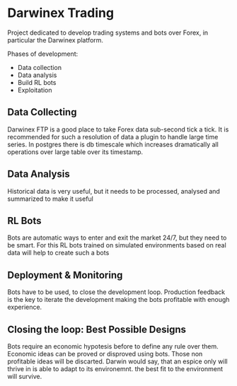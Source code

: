 # Darwinex Trading

Project dedicated to develop trading systems and bots over Forex, in particular the Darwinex platform. 

Phases of development:

* Data collection
* Data analysis
* Build RL bots
* Exploitation

## Data Collecting

Darwinex FTP is a good place to take Forex data sub-second tick a tick. It is recommended for such a resolution of data a plugin to handle large time series. In postgres there is db timescale which increases dramatically all operations over large table over its timestamp. 

## Data Analysis

Historical data is very useful, but it needs to be processed, analysed and summarized to make it useful

## RL Bots

Bots are automatic ways to enter and exit the market 24/7, but they need to be smart. For this RL bots trained on simulated environments based on real data will help to create such a bots

## Deployment & Monitoring

Bots have to be used, to close the development loop. Production feedback is the key to iterate the development making the bots profitable with enough experience.

## Closing the loop: Best Possible Designs

Bots require an economic hypotesis before to define any rule over them. Economic ideas can be proved or disproved using bots. Those non profitable ideas will be discarted. Darwin would say, that an espice only will thrive in is able to adapt to its environemnt. the best fit to the environment will survive. 


